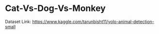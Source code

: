 # Cat-Vs-Dog-Vs-Monkey

Dataset Link: https://www.kaggle.com/tarunbisht11/yolo-animal-detection-small
